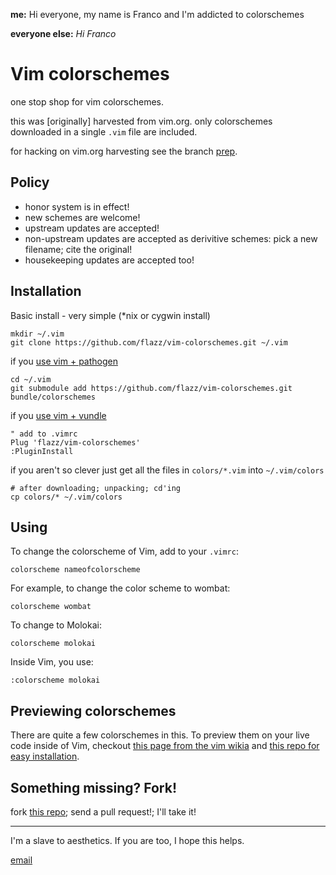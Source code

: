 **me:** Hi everyone, my name is Franco and I'm addicted to colorschemes

**everyone else:** *Hi Franco*

Vim colorschemes
================

one stop shop for vim colorschemes.

this was [originally] harvested from vim.org. only colorschemes downloaded in a single `.vim`
file are included.

for hacking on vim.org harvesting see the branch [prep](https://github.com/flazz/vim-colorschemes/tree/prep).

Policy
------
- honor system is in effect!
- new schemes are welcome!
- upstream updates are accepted!
- non-upstream updates are accepted as derivitive schemes: pick a new filename; cite the original!
- housekeeping updates are accepted too!

Installation
------------

Basic install - very simple (*nix or cygwin install)

    mkdir ~/.vim
    git clone https://github.com/flazz/vim-colorschemes.git ~/.vim

if you [use vim + pathogen](http://vimcasts.org/episodes/synchronizing-plugins-with-git-submodules-and-pathogen/)

    cd ~/.vim
    git submodule add https://github.com/flazz/vim-colorschemes.git bundle/colorschemes

if you [use vim + vundle](https://github.com/gmarik/vundle)

    " add to .vimrc
    Plug 'flazz/vim-colorschemes'
    :PluginInstall

if you aren't so clever just get all the files in `colors/*.vim` into
  `~/.vim/colors`

    # after downloading; unpacking; cd'ing
    cp colors/* ~/.vim/colors
    
Using
-----

To change the colorscheme of Vim, add to your `.vimrc`:

    colorscheme nameofcolorscheme
    
For example, to change the color scheme to wombat:
    
    colorscheme wombat
    
To change to Molokai:

    colorscheme molokai
    
Inside Vim, you use:
    
    :colorscheme molokai

Previewing colorschemes
-----------------------
There are quite a few colorschemes in this. To preview them on your live code inside of Vim, checkout [this page from the vim wikia](http://vim.wikia.com/wiki/Switch_color_schemes) and [this repo for easy installation](https://github.com/felixhummel/setcolors.vim).


Something missing? Fork!
------------------------

fork [this repo](http://github.com/flazz/vim-colorschemes); send a
pull request!; I'll take it!

- - -

I'm a slave to aesthetics. If you are too, I hope this helps.

[email](mailto:flazzarino@gmail.com)
